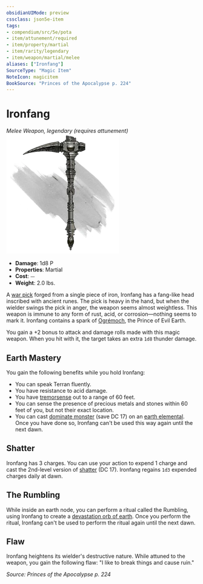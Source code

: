 ```yaml
---
obsidianUIMode: preview
cssclass: json5e-item
tags:
- compendium/src/5e/pota
- item/attunement/required
- item/property/martial
- item/rarity/legendary
- item/weapon/martial/melee
aliases: ["Ironfang"]
SourceType: "Magic Item"
NoteIcon: magicitem
BookSource: "Princes of the Apocalypse p. 224"
---
```

# Ironfang
*Melee Weapon, legendary (requires attunement)*  
![](https://raw.githubusercontent.com/5etools-mirror-2/5etools-img/main/items/PotA/Ironfang.webp#right)  

- **Damage**: 1d8 P
- **Properties**: Martial
- **Cost**: ⏤
- **Weight**: 2.0 lbs.

A [war pick](/2-Mechanics/CLI/items/war-pick.md) forged from a single piece of iron, Ironfang has a fang-like head inscribed with ancient runes. The pick is heavy in the hand, but when the wielder swings the pick in anger, the weapon seems almost weightless. This weapon is immune to any form of rust, acid, or corrosion—nothing seems to mark it. Ironfang contains a spark of [Ogrémoch](/2-Mechanics/CLI/bestiary/npc/ogremoch-pota.md), the Prince of Evil Earth.

You gain a +2 bonus to attack and damage rolls made with this magic weapon. When you hit with it, the target takes an extra `1d8` thunder damage.

## Earth Mastery

You gain the following benefits while you hold Ironfang:

- You can speak Terran fluently.  
- You have resistance to acid damage.  
- You have [tremorsense](/2-Mechanics/CLI/rules/senses.md#tremorsense) out to a range of 60 feet.  
- You can sense the presence of precious metals and stones within 60 feet of you, but not their exact location.  
- You can cast [dominate monster](/2-Mechanics/CLI/spells/dominate-monster.md) (save DC 17) on an [earth elemental](/2-Mechanics/CLI/bestiary/elemental/earth-elemental.md). Once you have done so, Ironfang can't be used this way again until the next dawn.  

## Shatter

Ironfang has 3 charges. You can use your action to expend 1 charge and cast the 2nd-level version of [shatter](/2-Mechanics/CLI/spells/shatter.md) (DC 17). Ironfang regains `1d3` expended charges daily at dawn.

## The Rumbling

While inside an earth node, you can perform a ritual called the Rumbling, using Ironfang to create a [devastation orb of earth](/2-Mechanics/CLI/items/devastation-orb-of-earth-pota.md). Once you perform the ritual, Ironfang can't be used to perform the ritual again until the next dawn.

## Flaw

Ironfang heightens its wielder's destructive nature. While attuned to the weapon, you gain the following flaw: "I like to break things and cause ruin."

*Source: Princes of the Apocalypse p. 224*